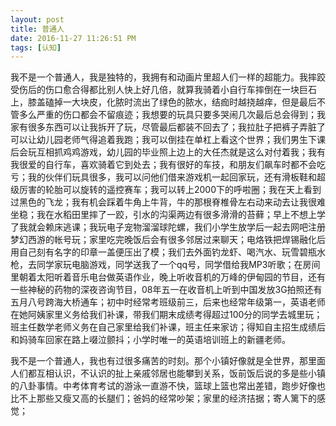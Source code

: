 ```yaml
---
layout: post
title: 普通人
date: 2016-11-27 11:26:51 PM 
tags: [认知]  
---
```


    
我不是一个普通人，我是独特的，我拥有和动画片里超人们一样的超能力。我摔跤受伤后的伤口愈合得都比别人快上好几倍，就算我骑着小自行车摔倒在一块巨石上，膝盖磕掉一大块皮，化脓时流出了绿色的脓水，结痂时越挠越痒，但是最后不管多么严重的伤口都会不留痕迹；我想要的玩具只要多哭闹几次最后总会得到；我家有很多东西可以让我拆开了玩，尽管最后都装不回去了；我拉肚子把裤子弄脏了可以让幼儿园老师气得追着我跑；我可以倒挂在单杠上看这个世界；我们男生下课后会玩互相抓鸡鸡游戏，幼儿园的毕业照上边上的大任杰就是这么对付着我；我有我很爱的自行车，喜欢骑着它到处去；我有很好的车技，和朋友们飙车时都不会吃亏；我的伙伴们玩具很多，我可以问他们借来游戏机一起回家玩，还有滑板鞋和超级厉害的轮胎可以旋转的遥控赛车；我可以转上2000下的呼啦圈；我在天上看到过黑色的飞龙；我有机会踩着牛角上牛背，牛的那根脊椎骨左右动来动去让我很难坐稳；我在水稻田里摔了一跤，引水的沟渠两边有很多滑滑的苔藓；早上不想上学了我就会赖床逃课；我玩电子宠物溜溜球陀螺，我们小学生放学后一起去网吧注册梦幻西游的帐号玩；家里吃完晚饭后会有很多邻居过来聊天；电烙铁把焊锡融化后用自己刻有名字的印章一盖便压出了模；我们去外面钓龙虾、喝汽水、玩雪碧瓶水枪，去同学家玩电脑游戏，同学送我了一个qq号，同学借给我MP3听歌；在房间里朝着太阳听着音乐电台做英语作业，晚上听收音机的万峰的伊甸园的节目，还有一些神秘的药物的深夜咨询节目，08年五一在收音机上听到中国发放3G拍照还有五月八号跨海大桥通车；初中时经常考班级前三，后来也经常年级第一，英语老师在她阿姨家里义务给我们补课，带我们期末成绩考得超过100分的同学去城里玩；班主任数学老师义务在自己家里给我们补课，班主任来家访；得知自主招生成绩后和妈骑车回家在路上啜泣颤抖；小学时唯一的英语培训班上的新疆老师。

我不是一个普通人，我也有过很多痛苦的时刻。那个小镇好像就是全世界，那里面人们都互相认识，不认识的扯上亲戚邻居也能攀到关系，饭前饭后说的多是些小镇的八卦事情。中考体育考试的游泳一直游不快，篮球上篮也常出差错，跑步好像也比不上那些又瘦又高的长腿们；爸妈的经常吵架；家里的经济拮据；寄人篱下的感觉；